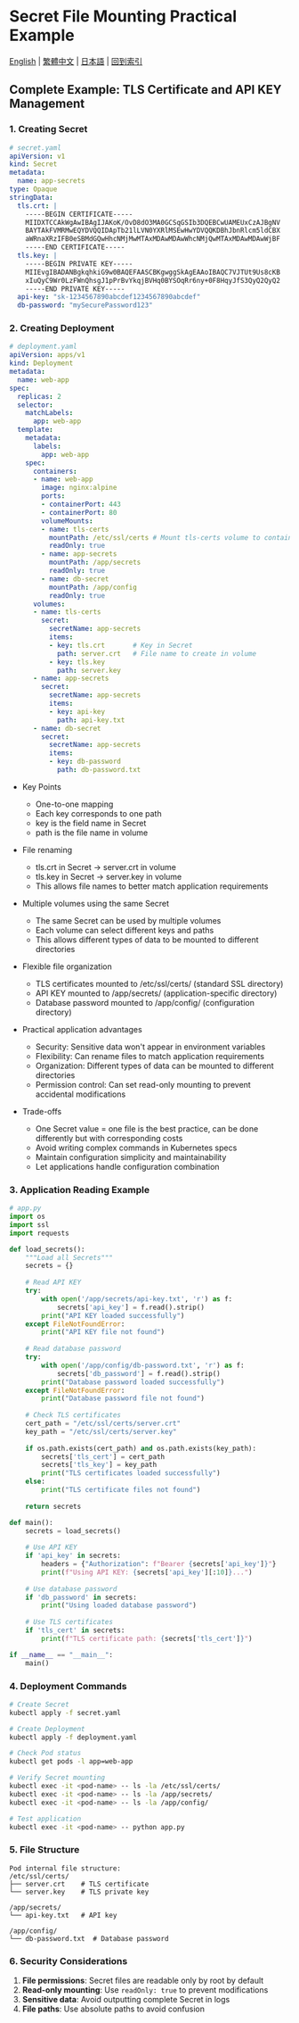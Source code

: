 # Secret File Mounting Practical Example

[English](../en/41_secret_file_mount_example.md) | [繁體中文](../zh-tw/41_secret_file_mount_example.md) | [日本語](../ja/41_secret_file_mount_example.md) | [回到索引](../README.md)

## Complete Example: TLS Certificate and API KEY Management

### 1. Creating Secret

```yaml
# secret.yaml
apiVersion: v1
kind: Secret
metadata:
  name: app-secrets
type: Opaque
stringData:
  tls.crt: |
    -----BEGIN CERTIFICATE-----
    MIIDXTCCAkWgAwIBAgIJAKoK/OvD8dO3MA0GCSqGSIb3DQEBCwUAMEUxCzAJBgNV
    BAYTAkFVMRMwEQYDVQQIDApTb21lLVN0YXRlMSEwHwYDVQQKDBhJbnRlcm5ldCBX
    aWRnaXRzIFB0eSBMdGQwHhcNMjMwMTAxMDAwMDAwWhcNMjQwMTAxMDAwMDAwWjBF
    -----END CERTIFICATE-----
  tls.key: |
    -----BEGIN PRIVATE KEY-----
    MIIEvgIBADANBgkqhkiG9w0BAQEFAASCBKgwggSkAgEAAoIBAQC7VJTUt9Us8cKB
    xIuQyC9Wr0LzFWnQhsgJ1pPrBvYkqjBVHq0BYSOqRr6ny+0F8HqyJfS3QyQ2QyQ2
    -----END PRIVATE KEY-----
  api-key: "sk-1234567890abcdef1234567890abcdef"
  db-password: "mySecurePassword123"
```

### 2. Creating Deployment

```yaml
# deployment.yaml
apiVersion: apps/v1
kind: Deployment
metadata:
  name: web-app
spec:
  replicas: 2
  selector:
    matchLabels:
      app: web-app
  template:
    metadata:
      labels:
        app: web-app
    spec:
      containers:
      - name: web-app
        image: nginx:alpine
        ports:
        - containerPort: 443
        - containerPort: 80
        volumeMounts:
        - name: tls-certs
          mountPath: /etc/ssl/certs # Mount tls-certs volume to container's /etc/ssl/certs directory
          readOnly: true
        - name: app-secrets
          mountPath: /app/secrets
          readOnly: true
        - name: db-secret
          mountPath: /app/config
          readOnly: true
      volumes:
      - name: tls-certs
        secret:
          secretName: app-secrets
          items:
          - key: tls.crt       # Key in Secret
            path: server.crt   # File name to create in volume
          - key: tls.key
            path: server.key
      - name: app-secrets
        secret:
          secretName: app-secrets
          items:
          - key: api-key
            path: api-key.txt
      - name: db-secret
        secret:
          secretName: app-secrets
          items:
          - key: db-password
            path: db-password.txt
```

- Key Points
  - One-to-one mapping
  - Each key corresponds to one path
  - key is the field name in Secret
  - path is the file name in volume

- File renaming
  - tls.crt in Secret → server.crt in volume
  - tls.key in Secret → server.key in volume
  - This allows file names to better match application requirements

- Multiple volumes using the same Secret
  - The same Secret can be used by multiple volumes
  - Each volume can select different keys and paths
  - This allows different types of data to be mounted to different directories

- Flexible file organization
  - TLS certificates mounted to /etc/ssl/certs/ (standard SSL directory)
  - API KEY mounted to /app/secrets/ (application-specific directory)
  - Database password mounted to /app/config/ (configuration directory)

- Practical application advantages
  - Security: Sensitive data won't appear in environment variables
  - Flexibility: Can rename files to match application requirements
  - Organization: Different types of data can be mounted to different directories
  - Permission control: Can set read-only mounting to prevent accidental modifications

- Trade-offs
  - One Secret value = one file is the best practice, can be done differently but with corresponding costs
  - Avoid writing complex commands in Kubernetes specs
  - Maintain configuration simplicity and maintainability
  - Let applications handle configuration combination

### 3. Application Reading Example

```python
# app.py
import os
import ssl
import requests

def load_secrets():
    """Load all Secrets"""
    secrets = {}
    
    # Read API KEY
    try:
        with open('/app/secrets/api-key.txt', 'r') as f:
            secrets['api_key'] = f.read().strip()
        print("API KEY loaded successfully")
    except FileNotFoundError:
        print("API KEY file not found")
    
    # Read database password
    try:
        with open('/app/config/db-password.txt', 'r') as f:
            secrets['db_password'] = f.read().strip()
        print("Database password loaded successfully")
    except FileNotFoundError:
        print("Database password file not found")
    
    # Check TLS certificates
    cert_path = "/etc/ssl/certs/server.crt"
    key_path = "/etc/ssl/certs/server.key"
    
    if os.path.exists(cert_path) and os.path.exists(key_path):
        secrets['tls_cert'] = cert_path
        secrets['tls_key'] = key_path
        print("TLS certificates loaded successfully")
    else:
        print("TLS certificate files not found")
    
    return secrets

def main():
    secrets = load_secrets()
    
    # Use API KEY
    if 'api_key' in secrets:
        headers = {"Authorization": f"Bearer {secrets['api_key']}"}
        print(f"Using API KEY: {secrets['api_key'][:10]}...")
    
    # Use database password
    if 'db_password' in secrets:
        print("Using loaded database password")
    
    # Use TLS certificates
    if 'tls_cert' in secrets:
        print(f"TLS certificate path: {secrets['tls_cert']}")

if __name__ == "__main__":
    main()
```

### 4. Deployment Commands

```bash
# Create Secret
kubectl apply -f secret.yaml

# Create Deployment
kubectl apply -f deployment.yaml

# Check Pod status
kubectl get pods -l app=web-app

# Verify Secret mounting
kubectl exec -it <pod-name> -- ls -la /etc/ssl/certs/
kubectl exec -it <pod-name> -- ls -la /app/secrets/
kubectl exec -it <pod-name> -- ls -la /app/config/

# Test application
kubectl exec -it <pod-name> -- python app.py
```

### 5. File Structure

```
Pod internal file structure:
/etc/ssl/certs/
├── server.crt    # TLS certificate
└── server.key    # TLS private key

/app/secrets/
└── api-key.txt   # API key

/app/config/
└── db-password.txt  # Database password
```

### 6. Security Considerations

1. **File permissions**: Secret files are readable only by root by default
2. **Read-only mounting**: Use `readOnly: true` to prevent modifications
3. **Sensitive data**: Avoid outputting complete Secret in logs
4. **File paths**: Use absolute paths to avoid confusion
